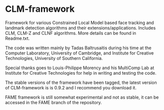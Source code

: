 CLM-framework
=============

Framework for various Constrained Local Model based face tracking and landmark detection algorithms and their extensions/applications. Includes CLM, CLM-Z and CLNF algorithms. More details can be found in Readme.txt.

The code was written mainly by Tadas Baltrusaitis during his time at the Computer Laboratory, University of Cambridge, and Institute for Creative Technologies, University of Southern California.

Special thanks goes to Louis-Philippe Morency and his MultiComp Lab at Institute for Creative Technologies for help in writing and testing the code.

The stable versions of the framework have been tagged, the latest version of CLM-framework is is 0.9.2 and I recommend you download it.

FAME framework is still somewhat experimental and not as stable, it can be accessed in the FAME branch of the repository.